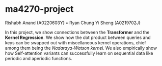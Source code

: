 # ma4270-project

Rishabh Anand (A0220603Y) • Ryan Chung Yi Sheng (A0219702J)

In this project, we show connections between the **Transformer** and the **Kernel Regression**. We show how the dot product between queries and keys can be swapped out with miscellaneous kernel operations, chief among them being the _Nadaraya-Watson kernel_. We also empirically show how Self-attention variants can successfully learn on sequential data like periodic and aperiodic functions.
